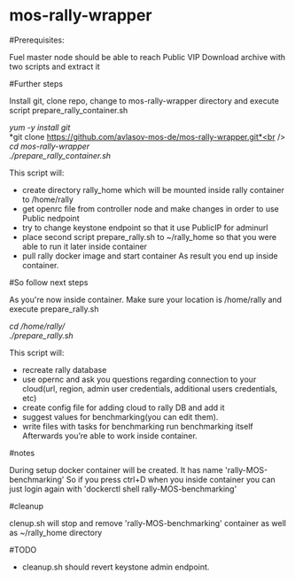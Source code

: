 # mos-rally-wrapper

#Prerequisites:

Fuel master node should be able to reach Public VIP
Download archive with two scripts and extract it

#Further steps

Install git, clone repo, change to mos-rally-wrapper directory and execute script prepare_rally_container.sh 

  *yum -y install git*<br />
  *git clone https://github.com/avlasov-mos-de/mos-rally-wrapper.git*<br />
  *cd mos-rally-wrapper*<br />
  *./prepare_rally_container.sh*<br />

This script will: 
- create directory rally_home which will be mounted inside rally container to /home/rally
- get openrc file from controller node and make changes in order to use Public nedpoint
- try to change keystone endpoint so that it use PublicIP for adminurl
- place second script prepare_rally.sh to ~/rally_home so that you were able to run it later inside container
- pull rally docker image and start container 
As result you end up inside container. 

#So follow next steps

As you're now inside container. Make sure your location is /home/rally and execute prepare_rally.sh

*cd /home/rally/*<br />
*./prepare_rally.sh*<br />

This script will: 
- recreate rally database 
- use opernc and ask you questions regarding connection to your cloud(url, region, admin user credentials, additional    users credentials, etc)
- create config file for adding cloud to rally DB and add it
- suggest values for benchmarking(you can edit them).
- write files with tasks for benchmarking
run benchmarking itself
Afterwards you’re able to work inside container.

#notes

During setup docker container will be created. It has name 'rally-MOS-benchmarking'
So if you press ctrl+D when you inside container you can just login again with 'dockerctl shell rally-MOS-benchmarking'

#cleanup

clenup.sh will stop and remove 'rally-MOS-benchmarking' container as well as ~/rally_home directory

#TODO

- cleanup.sh should revert keystone admin endpoint.
